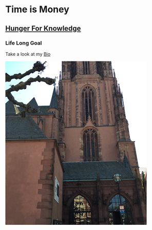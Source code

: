 # Time is Money

## [Hunger For Knowledge](davism25.github.io/Bio.md)

### Life Long Goal 

Take a look at my [Bio](davism25.github.io/Bio.md)

![Church](Church.jpg)

